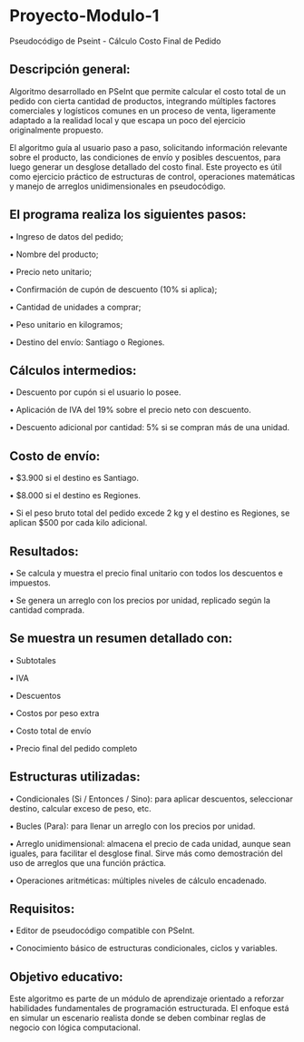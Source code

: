 # Proyecto-Modulo-1
Pseudocódigo de Pseint - Cálculo Costo Final de Pedido

## Descripción general:

Algoritmo desarrollado en PSeInt que permite calcular el costo total de un pedido con cierta cantidad de productos, integrando múltiples factores comerciales y logísticos comunes en un proceso de venta, ligeramente adaptado a la realidad local y que escapa un poco del ejercicio originalmente propuesto. 

El algoritmo guía al usuario paso a paso, solicitando información relevante sobre el producto, las condiciones de envío y posibles descuentos, para luego generar un desglose detallado del costo final. Este proyecto es útil como ejercicio práctico de estructuras de control, operaciones matemáticas y manejo de arreglos unidimensionales en pseudocódigo.

## El programa realiza los siguientes pasos:

•   Ingreso de datos del pedido;

•   Nombre del producto;

•   Precio neto unitario;

•   Confirmación de cupón de descuento (10% si aplica);

•   Cantidad de unidades a comprar;

•   Peso unitario en kilogramos;

•   Destino del envío: Santiago o Regiones.

## Cálculos intermedios:

•   Descuento por cupón si el usuario lo posee.

•	  Aplicación de IVA del 19% sobre el precio neto con descuento.

•	  Descuento adicional por cantidad: 5% si se compran más de una unidad.

## Costo de envío:

•	  $3.900 si el destino es Santiago.

•	  $8.000 si el destino es Regiones.

•   Si el peso bruto total del pedido excede 2 kg y el destino es Regiones, se aplican $500 por cada kilo adicional.

## Resultados:

•	 Se calcula y muestra el precio final unitario con todos los descuentos e impuestos.

•	 Se genera un arreglo con los precios por unidad, replicado según la cantidad comprada.

## Se muestra un resumen detallado con:

•   Subtotales

•   IVA

•   Descuentos

•   Costos por peso extra

•   Costo total de envío

•   Precio final del pedido completo

 ## Estructuras utilizadas:

•	  Condicionales (Si / Entonces / Sino): para aplicar descuentos, seleccionar destino, calcular exceso de peso, etc.

•	  Bucles (Para): para llenar un arreglo con los precios por unidad.

•	  Arreglo unidimensional: almacena el precio de cada unidad, aunque sean iguales, para facilitar el desglose final. Sirve más como demostración del uso de arreglos que una función práctica.

•	  Operaciones aritméticas: múltiples niveles de cálculo encadenado.

## Requisitos:

•	  Editor de pseudocódigo compatible con PSeInt.

•	  Conocimiento básico de estructuras condicionales, ciclos y variables.

## Objetivo educativo:

Este algoritmo es parte de un módulo de aprendizaje orientado a reforzar habilidades fundamentales de programación estructurada. El enfoque está en simular un escenario realista donde se deben combinar reglas de negocio con lógica computacional.
